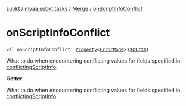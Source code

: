 [subkt](../../index.md) / [myaa.subkt.tasks](../index.md) / [Merge](index.md) / [onScriptInfoConflict](./on-script-info-conflict.md)

# onScriptInfoConflict

`val onScriptInfoConflict: `[`Property`](https://docs.gradle.org/current/javadoc/org/gradle/api/provider/Property.html)`<`[`ErrorMode`](../-error-mode/index.md)`>` [(source)](https://github.com/Myaamori/SubKt/blob/master/src/main/kotlin/myaa/subkt/tasks/asstasks.kt#L169)

What to do when encountering conflicting values for fields specified in
[conflictingScriptInfo](conflicting-script-info.md).

**Getter**

What to do when encountering conflicting values for fields specified in
[conflictingScriptInfo](conflicting-script-info.md).

